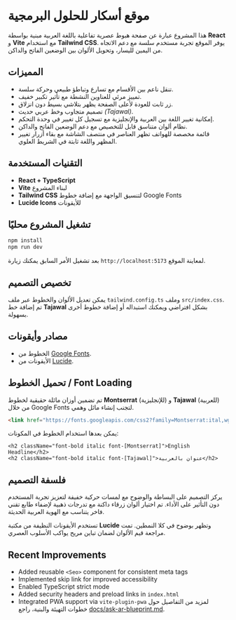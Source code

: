 # موقع أسكار للحلول البرمجية

هذا المشروع عبارة عن صفحة هبوط عصرية تفاعلية باللغة العربية مبنية بواسطة **React** و **Vite** مع استخدام **Tailwind CSS**. يوفر الموقع تجربة مستخدم سلسة مع دعم الاتجاه من اليمين لليسار، وتحويل الألوان بين الوضعين الفاتح والداكن.

## المميزات

- تنقل ناعم بين الأقسام مع تسارع وتباطؤ طبيعي وحركة سلسة.
- تمييز مرئي للعناوين النشطة مع تأثير تكبير خفيف.
- زر ثابت للعودة لأعلى الصفحة يظهر بتلاشي بسيط دون انزلاق.
- تصميم متجاوب وخط عربي حديث *(Tajawal)*.
- إمكانية تغيير اللغة بين العربية والإنجليزية مع تسجيل كل تغيير في وحدة التحكم.
- نظام ألوان متناسق قابل للتخصيص مع دعم الوضعين الفاتح والداكن.
- قائمة مخصصة للهواتف تظهر العناصر في منتصف الشاشة مع بقاء أزرار تغيير المظهر واللغة ثابتة في الشريط العلوي.

## التقنيات المستخدمة

- **React + TypeScript**
- **Vite** لبناء المشروع
- **Tailwind CSS** لتنسيق الواجهة مع إضافة خطوط Google Fonts
- **Lucide Icons** للأيقونات

## تشغيل المشروع محليًا

```bash
npm install
npm run dev
```

بعد تشغيل الأمر السابق يمكنك زيارة `http://localhost:5173` لمعاينة الموقع.

## تخصيص التصميم

يمكن تعديل الألوان والخطوط عبر ملف `tailwind.config.ts` وملف `src/index.css`. تم إضافة خط **Tajawal** بشكل افتراضي ويمكنك استبداله أو إضافة خطوط أخرى بسهولة.

## مصادر وأيقونات

- الخطوط من [Google Fonts](https://fonts.google.com/).
- الأيقونات من [Lucide](https://lucide.dev/).

## تحميل الخطوط / Font Loading

تم تضمين أوزان مائلة حقيقية لخطوط **Montserrat** (للإنجليزية) و **Tajawal** (للعربية) من خلال Google Fonts لتجنب إنشاء مائل وهمي.

```html
<link href="https://fonts.googleapis.com/css2?family=Montserrat:ital,wght@0,400;0,600;1,700&family=Tajawal:ital,wght@0,400;1,400&display=swap" rel="stylesheet">
```

يمكن بعدها استخدام الخطوط في المكونات:

```tsx
<h2 className="font-bold italic font-[Montserrat]">English Headline</h2>
<h2 className="font-bold italic font-[Tajawal]">عنوان بالعربية</h2>
```

## فلسفة التصميم

يركز التصميم على البساطة والوضوح مع لمسات حركية خفيفة لتعزيز تجربة المستخدم دون التأثير على الأداء. تم اختيار ألوان زرقاء داكنة مع تدرجات ذهبية لإضفاء طابع تقني فاخر يتناسب مع الهوية العربية الحديثة.

تستخدم الأيقونات النظيفة من مكتبة **Lucide** وتظهر بوضوح في كلا النمطين.
تمت مراجعة قيم الألوان لضمان تباين مريح يواكب الأسلوب العصري.


## Recent Improvements

- Added reusable `<Seo>` component for consistent meta tags
- Implemented skip link for improved accessibility
- Enabled TypeScript strict mode
- Added security headers and preload links in `index.html`
- Integrated PWA support via `vite-plugin-pwa`
لمزيد من التفاصيل حول خطوات التهيئة والبنية، راجع [docs/ask-ar-blueprint.md](docs/ask-ar-blueprint.md).
